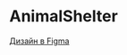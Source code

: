 # AnimalShelter
[Дизайн в Figma](https://www.figma.com/file/P9f7dHEuO5n8Pyd37WFP8t/PetsWise-(Community)-(Copy)?type=design&node-id=0%3A1&mode=dev)
